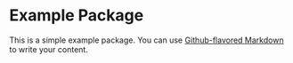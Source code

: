 # Example Package

This is a simple example package.
You can use [Github-flavored Markdown](https://guides.github.com/features/mastering-markdown/) to write your content.